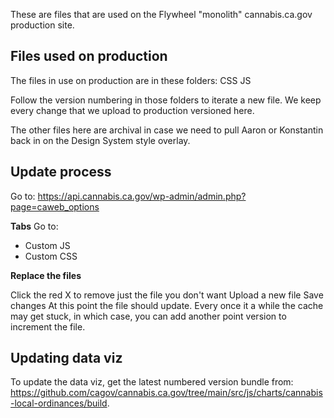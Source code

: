 These are files that are used on the Flywheel "monolith" cannabis.ca.gov production site.

## Files used on production

The files in use on production are in these folders:
CSS
JS

Follow the version numbering in those folders to iterate a new file. We keep every change that we upload to production versioned here.


The other files here are archival in case we need to pull Aaron or Konstantin back in on the Design System style overlay.

## Update process

Go to: https://api.cannabis.ca.gov/wp-admin/admin.php?page=caweb_options

**Tabs**
Go to:
* Custom JS
* Custom CSS

**Replace the files**

Click the red X to remove just the file you don't want
Upload a new file
Save changes
At this point the file should update.
Every once it a while the cache may get stuck, in which case, you can add another point version to increment the file.


## Updating data viz
To update the data viz, get the latest numbered version bundle from: https://github.com/cagov/cannabis.ca.gov/tree/main/src/js/charts/cannabis-local-ordinances/build.
